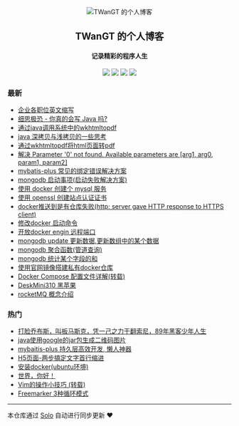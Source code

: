 <p align="center"><img alt="TWanGT 的个人博客" src="http://twangt.wang/myicon.png"></p><h2 align="center">
TWanGT 的个人博客
</h2>

<h4 align="center">记录精彩的程序人生</h4>
<p align="center"><a title="TWanGT 的个人博客" target="_blank" href="https://github.com/TWanGT/solo-blog"><img src="https://img.shields.io/github/last-commit/TWanGT/solo-blog.svg?style=flat-square&color=FF9900"></a>
<a title="GitHub repo size in bytes" target="_blank" href="https://github.com/TWanGT/solo-blog"><img src="https://img.shields.io/github/repo-size/TWanGT/solo-blog.svg?style=flat-square"></a>
<a title="Solo Version" target="_blank" href="https://github.com/b3log/solo/releases"><img src="https://img.shields.io/badge/solo-3.6.3-f1e05a.svg?style=flat-square&color=blueviolet"></a>
<a title="Hits" target="_blank" href="https://github.com/b3log/hits"><img src="https://hits.b3log.org/TWanGT/solo-blog.svg"></a></p>

### 最新

* [企业各职位英文缩写](http://twangt.wang/articles/2019/09/20/1568964857995.html)
* [细思极恐 - 你真的会写 Java 吗?](http://twangt.wang/articles/2019/09/04/1567570306957.html)
* [通过java调用系统中的wkhtmltopdf](http://twangt.wang/articles/2019/08/22/1566462502776.html)
* [java 深拷贝与浅拷贝的一些思考](http://twangt.wang/articles/2019/08/21/1566358186937.html)
* [通过wkhtmltopdf将html页面转pdf](http://twangt.wang/articles/2019/08/14/1565763800344.html)
* [解决  Parameter '0' not found. Available parameters are [arg1, arg0, param1, param2]](http://twangt.wang/articles/2019/08/09/1565338441885.html)
* [mybatis-plus 常见的绑定错误解决方案](http://twangt.wang/articles/2019/08/09/1565334515244.html)
* [mongodb 启动事项(启动失败解决方案)](http://twangt.wang/articles/2019/08/05/1564987199205.html)
* [使用 docker 创建个 mysql 服务](http://twangt.wang/docker,容器,mysql,数据库)
* [使用 openssl 创建站点认证证书](http://twangt.wang/articles/2019/08/02/1564715676396.html)
* [docker推送到是有仓库失败(http: server gave HTTP response to HTTPS client)](http://twangt.wang/articles/2019/08/01/1564647169510.html)
* [修改docker 启动命令](http://twangt.wang/articles/2019/08/01/1564641887164.html)
* [开放docker engin 远程端口](http://twangt.wang/articles/2019/08/01/1564641747778.html)
* [mongodb update 更新数据,更新数组中的某个数据](http://twangt.wang/articles/2019/08/01/1564639209892.html)
* [mongodb 聚合函数(管道查询)](http://twangt.wang/articles/2019/08/01/1564639140699.html)
* [mongodb 统计某个字段的和](http://twangt.wang/articles/2019/08/01/1564639100757.html)
* [使用官网镜像搭建私有docker仓库](http://twangt.wang/articles/2019/07/31/1564576993708.html)
* [Docker Compose 配置文件详解(转载)](http://twangt.wang/articles/2019/07/31/1564555619418.html)
* [DeskMini310 黑苹果](http://twangt.wang/articles/2019/07/30/1564456044182.html)
* [rocketMQ 概念介绍](http://twangt.wang/articles/2019/07/30/1564455929020.html)

### 热门

* [打脸乔布斯，叫板马斯克，凭一己之力干翻索尼，89年黑客少年人生](http://twangt.wang/articles/2019/07/22/1563797899059.html)
* [java使用google的jar包生成二维码图片](http://twangt.wang/articles/2019/07/20/1563594066224.html)
* [ mybaitis-plus 持久层高效开发, 懒人神器](http://twangt.wang/articles/2019/07/30/1564455655383.html)
* [H5页面-两步搞定文字首行缩进](http://twangt.wang/articles/2019/07/30/1564455845776.html)
* [安装docker(ubuntu环境)](http://twangt.wang/articles/2019/07/20/1563593595366.html)
* [世界，你好！](http://twangt.wang/hello-solo)
* [Vim的操作小技巧 (转载)](http://twangt.wang/articles/2019/07/30/1564455574852.html)
* [Freemarker 3种循环模式](http://twangt.wang/articles/2019/07/30/1564455787984.html)



---

本仓库通过 [Solo](https://github.com/b3log/solo) 自动进行同步更新 ❤️ 